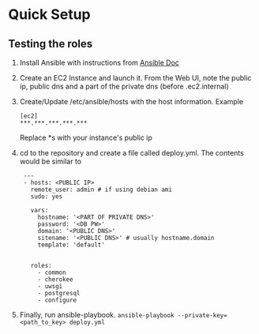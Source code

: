 Quick Setup
===========

Testing the roles
-----------------

1.  Install Ansible with instructions from [Ansible Doc](http://docs.ansible.com/intro_installation.html#installing-the-control-machine)

2.  Create an EC2 Instance and launch it. From the Web UI, note the public ip, public dns and a part of the private dns (before .ec2.internal)

3.  Create/Update /etc/ansible/hosts with the host information. Example

        [ec2]
        ***.***.***.***.***

    Replace *s with your instance's public ip

4. cd to the repository and create a file called deploy.yml. The contents would be similar to

        ---
        - hosts: <PUBLIC IP>
          remote_user: admin # if using debian ami
          sudo: yes

          vars:
            hostname: '<PART OF PRIVATE DNS>'
            password: '<DB PW>'
            domain: '<PUBLIC DNS>'
            sitename: '<PUBLIC DNS>' # usually hostname.domain
            template: 'default'


          roles:
            - common
            - cherokee
            - uwsgi
            - postgresql
            - configure

5. Finally, run ansible-playbook. `ansible-playbook --private-key=<path_to_key> deploy.yml`
